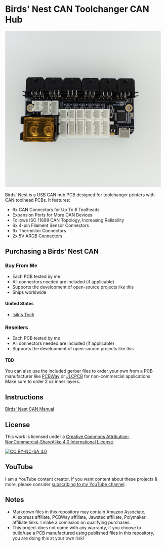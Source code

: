 # Birds' Nest CAN Toolchanger CAN Hub
![Birds' Nest PCB](./Images/PCB.jpg)

Birds' Nest is a USB CAN hub PCB designed for toolchanger printers with CAN toolhead PCBs. It features:
- 6x CAN Connectors for Up To 6 Toolheads
- Expansion Ports for More CAN Devices
- Follows ISO 11898 CAN Topology, Increasing Reliability
- 6x 4-pin Filament Sensor Connectors
- 6x Thermistor Connectors
- 2x 5V ARGB Connectors

## Purchasing a Birds' Nest CAN
### Buy From Me
- Each PCB tested by me
- All connectors needed are included (if applicable)
- Supports the development of open-source projects like this
- Ships worldwide

#### United States
- [Isik's Tech](https://store.isiks.tech/products/birds-nest-can)

### Resellers
- Each PCB tested by me
- All connectors needed are included (if applicable)
- Supports the development of open-source projects like this

#### TBD

You can also use the included gerber files to order your own from a PCB manufacturer like [PCBWay](https://www.pcbway.com/setinvite.aspx?inviteid=374841) or [JLCPCB](https://jlcpcb.com/) for non-commercial applications. Make sure to order 2 oz inner layers.
<br>

## Instructions

[Birds' Nest CAN Manual](./Docs/Birds-Nest-CAN-Manual.pdf)

## License
This work is licensed under a
[Creative Commons Attribution-NonCommercial-ShareAlike 4.0 International License][cc-by-nc-sa].

[![CC BY-NC-SA 4.0][cc-by-nc-sa-image]][cc-by-nc-sa]

[cc-by-nc-sa]: http://creativecommons.org/licenses/by-nc-sa/4.0/
[cc-by-nc-sa-image]: https://licensebuttons.net/l/by-nc-sa/4.0/88x31.png
[cc-by-nc-sa-shield]: https://img.shields.io/badge/License-CC%20BY--NC--SA%204.0-lightgrey.svg

## YouTube

I am a YouTube content creator. If you want content about these projects & more, please consider [subscribing to my YouTube channel](https://www.youtube.com/channel/UClAWYmCkHjsbaX9Wz1df2mg).

## Notes
- Markdown files in this repository may contain Amazon Associate, Aliexpress affiliate, PCBWay affiliate, Jawstec affiliate, Polymaker affiliate links. I make a comission on qualifying purchases.
- This project does not come with any warranty, if you choose to build/use a PCB manufactured using published files in this repository, you are doing this at your own risk!

